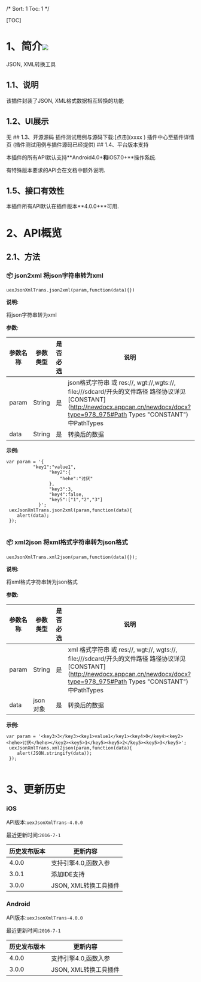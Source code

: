 /*
Sort: 1
Toc: 1
*/

[TOC]
# 1、简介[![](http://appcan-download.oss-cn-beijing.aliyuncs.com/%E5%85%AC%E6%B5%8B%2Fgf.png)]()<ignore>
JSON, XML转换工具
   
## 1.1、说明<ignore>
该插件封装了JSON, XML格式数据相互转换的功能

## 1.2、UI展示<ignore>
无
## 1.3、开源源码<ignore>
插件测试用例与源码下载:[点击](xxxx ) 插件中心至插件详情页 (插件测试用例与插件源码已经提供)
## 1.4、平台版本支持<ignore>

本插件的所有API默认支持**Android4.0+**和**iOS7.0+**操作系统.

有特殊版本要求的API会在文档中额外说明.

## 1.5、接口有效性<ignore>

本插件所有API默认在插件版本**4.0.0+**可用.
# 2、API概览<ignore>

## 2.1、方法<ignore>

### 📦 json2xml 将json字符串转为xml

`uexJsonXmlTrans.json2xml(param,function(data){})`

**说明:**

将json字符串转为xml

**参数:**

|  参数名称 | 参数类型  | 是否必选  |  说明 |
| ----- | ----- | ----- | ----- |
| param | String | 是 | json格式字符串 或 res://, wgt://,wgts://, file:///sdcard/开头的文件路径 路径协议详见[CONSTANT](http://newdocx.appcan.cn/newdocx/docx?type=978_975#Path Types "CONSTANT")中PathTypes|
| data | String | 是 | 转换后的数据 |

**示例:**

```
var param = '{
          "key1":"value1",
                "key2":{
                    "hehe":"讨厌"
                },
                "key3":3,
                "key4":false,
                "key5":["1","2","3"]
            }';
 uexJsonXmlTrans.json2xml(param,function(data){
    alert(data);
 });        
            
```
### 📦 xml2json 将xml格式字符串转为json格式

`uexJsonXmlTrans.xml2json(param,function(data){});`

**说明:**

将xml格式字符串转为json格式

**参数:**

|  参数名称 | 参数类型  | 是否必选  |  说明 |
| ----- | ----- | ----- | ----- |
| param | String | 是 |xml 格式字符串 或 res://, wgt://, wgts://, file:///sdcard/开头的文件路径 路径协议详见[CONSTANT](http://newdocx.appcan.cn/newdocx/docx?type=978_975#Path Types "CONSTANT")中PathTypes|
| data | json对象 | 是 | 转换后的数据 |


**示例:**

```
var param = '<key3>3</key3><key1>value1</key1><key4>0</key4><key2><hehe>讨厌</hehe></key2><key5>1</key5><key5>2</key5><key5>3</key5>';
 uexJsonXmlTrans.xml2json(param,function(data){
    alert(JSON.stringify(data));
 });        
            
```


# 3、更新历史<ignore>

### iOS<ignore>

API版本:`uexJsonXmlTrans-4.0.0`

最近更新时间:`2016-7-1`

| 历史发布版本 | 更新内容 |
| ----- | ----- |
| 4.0.0 | 支持引擎4.0,函数入参 |
| 3.0.1 | 添加IDE支持 |
| 3.0.0 | JSON, XML转换工具插件 |

### Android<ignore>

API版本:`uexJsonXmlTrans-4.0.0`

最近更新时间:`2016-7-1`

| 历史发布版本 | 更新内容 |
| ----- | ----- |
| 4.0.0 | 支持引擎4.0,函数入参 |
| 3.0.0 | JSON, XML转换工具插件 |
